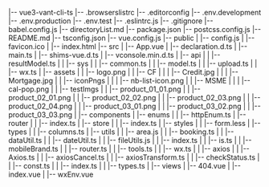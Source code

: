 <!--
 * ......................................&&.........................
 * ....................................&&&..........................
 * .................................&&&&............................
 * ...............................&&&&..............................
 * .............................&&&&&&..............................
 * ...........................&&&&&&....&&&..&&&&&&&&&&&&&&&........
 * ..................&&&&&&&&&&&&&&&&&&&&&&&&&&&&&&&&&..............
 * ................&...&&&&&&&&&&&&&&&&&&&&&&&&&&&&.................
 * .......................&&&&&&&&&&&&&&&&&&&&&&&&&&&&&&&&&.........
 * ...................&&&&&&&&&&&&&&&&&&&&&&&&&&&&&&&...............
 * ..................&&&   &&&&&&&&&&&&&&&&&&&&&&&&&&&&&............
 * ...............&&&&&@  &&&&&&&&&&..&&&&&&&&&&&&&&&&&&&...........
 * ..............&&&&&&&&&&&&&&&.&&....&&&&&&&&&&&&&..&&&&&.........
 * ..........&&&&&&&&&&&&&&&&&&...&.....&&&&&&&&&&&&&...&&&&........
 * ........&&&&&&&&&&&&&&&&&&&.........&&&&&&&&&&&&&&&....&&&.......
 * .......&&&&&&&&.....................&&&&&&&&&&&&&&&&.....&&......
 * ........&&&&&.....................&&&&&&&&&&&&&&&&&&.............
 * ..........&...................&&&&&&&&&&&&&&&&&&&&&&&............
 * ................&&&&&&&&&&&&&&&&&&&&&&&&&&&&&&&&&&&&&............
 * ..................&&&&&&&&&&&&&&&&&&&&&&&&&&&&..&&&&&............
 * ..............&&&&&&&&&&&&&&&&&&&&&&&&&&&&&&....&&&&&............
 * ...........&&&&&&&&&&&&&&&&&&&&&&&&&&&&&&&&......&&&&............
 * .........&&&&&&&&&&&&&&&&&&&&&&&&&&&&&&&.........&&&&............
 * .......&&&&&&&&&&&&&&&&&&&&&&&&&&&&&&&...........&&&&............
 * ......&&&&&&&&&&&&&&&&&&&...&&&&&&...............&&&.............
 * .....&&&&&&&&&&&&&&&&............................&&..............
 * ....&&&&&&&&&&&&&&&.................&&...........................
 * ...&&&&&&&&&&&&&&&.....................&&&&......................
 * ...&&&&&&&&&&.&&&........................&&&&&...................
 * ..&&&&&&&&&&&..&&..........................&&&&&&&...............
 * ..&&&&&&&&&&&&...&............&&&.....&&&&...&&&&&&&.............
 * ..&&&&&&&&&&&&&.................&&&.....&&&&&&&&&&&&&&...........
 * ..&&&&&&&&&&&&&&&&..............&&&&&&&&&&&&&&&&&&&&&&&&.........
 * ..&&.&&&&&&&&&&&&&&&&&.........&&&&&&&&&&&&&&&&&&&&&&&&&&&.......
 * ...&&..&&&&&&&&&&&&.........&&&&&&&&&&&&&&&&...&&&&&&&&&&&&......
 * ....&..&&&&&&&&&&&&&&&&&&&&&&&&&&&&&&&&&&...........&&&&&&&&.....
 * .......&&&&&&&&&&&&&&&&&&&&&&&&&&&&&&&&&..............&&&&&&&....
 * .......&&&&&.&&&&&&&&&&&&&&&&&&..&&&&&&&&...&..........&&&&&&....
 * ........&&&.....&&&&&&&&&&&&&.....&&&&&&&&&&...........&..&&&&...
 * .......&&&........&&&.&&&&&&&&&.....&&&&&.................&&&&...
 * .......&&&...............&&&&&&&.......&&&&&&&&............&&&...
 * ........&&...................&&&&&&.........................&&&..
 * .........&.....................&&&&........................&&....
 * ...............................&&&.......................&&......
 * ................................&&......................&&.......
 * .................................&&..............................
 * ..................................&..............................
 * 
 * @Author: 酋小怪
 * @Date: 2021-02-05 10:53:07
 * @LastEditors: 酋小怪
 * @LastEditTime: 2021-02-07 10:05:42
 * @Description: file content
 * @FilePath: \directoryList.md
 -->

|-- vue3-vant-cli-ts
    |-- .browserslistrc
    |-- .editorconfig
    |-- .env.development
    |-- .env.production
    |-- .env.test
    |-- .eslintrc.js
    |-- .gitignore
    |-- babel.config.js
    |-- directoryList.md
    |-- package.json
    |-- postcss.config.js
    |-- README.md
    |-- tsconfig.json
    |-- vue.config.js
    |-- public
    |   |-- config.js
    |   |-- favicon.ico
    |   |-- index.html
    |-- src
    |   |-- App.vue
    |   |-- declaration.d.ts
    |   |-- main.ts
    |   |-- shims-vue.d.ts
    |   |-- vconsole.min.d.ts
    |   |-- api
    |   |   |-- resultModel.ts
    |   |   |-- sys
    |   |       |-- common.ts
    |   |       |-- model.ts
    |   |       |-- upload.ts
    |   |       |-- wx.ts
    |   |-- assets
    |   |   |-- logo.png
    |   |   |-- CF
    |   |   |   |-- Credit.jpg
    |   |   |   |-- Mortgage.jpg
    |   |   |-- iconPngs
    |   |   |   |-- nb-list-icon.png
    |   |   |-- MSME
    |   |   |   |-- cal-pop.png
    |   |   |-- testImgs
    |   |       |-- product_01_01.png
    |   |       |-- product_02_01.png
    |   |       |-- product_02_02.png
    |   |       |-- product_02_03.png
    |   |       |-- product_02_04.png
    |   |       |-- product_03_01.png
    |   |       |-- product_03_02.png
    |   |       |-- product_03_03.png
    |   |-- components
    |   |-- enums
    |   |   |-- httpEnum.ts
    |   |-- router
    |   |   |-- index.ts
    |   |-- store
    |   |   |-- index.ts
    |   |-- styles
    |   |   |-- form.less
    |   |-- types
    |   |   |-- columns.ts
    |   |-- utils
    |   |   |-- area.js
    |   |   |-- booking.ts
    |   |   |-- dataUtil.ts
    |   |   |-- dateUtil.ts
    |   |   |-- fileUtils.js
    |   |   |-- index.ts
    |   |   |-- is.ts
    |   |   |-- mobileBrand.ts
    |   |   |-- router.ts
    |   |   |-- tools.ts
    |   |   |-- wx.ts
    |   |   |-- axios
    |   |       |-- Axios.ts
    |   |       |-- axiosCancel.ts
    |   |       |-- axiosTransform.ts
    |   |       |-- checkStatus.ts
    |   |       |-- const.ts
    |   |       |-- index.ts
    |   |       |-- types.ts
    |   |-- views
    |       |-- 404.vue
    |       |-- index.vue
    |       |-- wxEnv.vue
   
